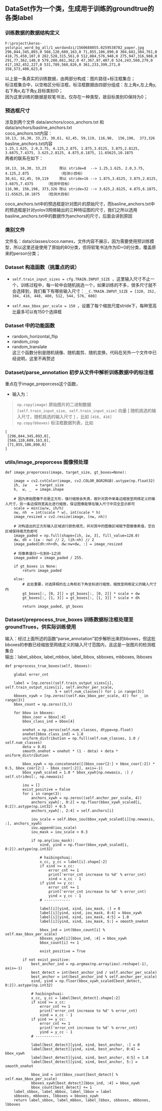 ## DataSet作为一个类，生成用于训练的groundtrue的各类label

### 训练数据的数据结构定义
```
F:\project\keras-yolo\pic_word_bg_all/1_wordandzi/1560688055.0259538782_paper.jpg 296,844,345,893,0 566,120,609,163,0 71,855,106,890,0 304,681,384,761,0 418,75,450,107,0 282,528,315,561,0 512,884,576,948,0 275,947,316,988,0 291,77,362,148,0 579,280,661,362,0 47,367,87,407,0 524,243,560,279,0 417,192,452,227,0 531,789,568,826,0 361,233,399,271,0 358,573,408,623,0
```
以上是一条真实的训练数据，由两部分构成：图片路径+标注框集合；<br>
标注框集合中，以空格区分标注框，标注框数据由四部分组成：左上角x,左上角y,右下角x,右下角y,目标类别ID；<br>
因为这里训练的数据是软笔书法，仅存在一种类型，故目标类别ID保持为0；<br>

### 预选框尺寸
涉及到两个文件 data/anchors/coco_anchors.txt 和 data/anchors/basline_anchors.txt<br>
coco_anchors.txt内容：<br>
 `10,13, 16,30, 33,23, 30,61, 62,45, 59,119, 116,90,  156,198,  373,326 `<br>
basline_anchors.txt内容<br>
 `1.25,1.625, 2.0,3.75, 4.125,2.875, 1.875,3.8125, 3.875,2.8125, 3.6875,7.4375, 3.625,2.8125, 4.875,6.1875, 11.65625,10.1875 `<br>
两者的联系在如下：
```
10,13, 16,30, 33,23      除以 stride=8  --> 1.25,1.625, 2.0,3.75, 4.125,2.875              （检测小目标）
30,61, 62,45, 59,119     除以 stride=16 --> 1.875,3.8125, 3.875,2.8125, 3.6875,7.4375      （检测中目标）
116,90, 156,198, 373,326 除以 stride=32 --> 3.625,2.8125, 4.875,6.1875, 11.65625,10.1875   （检测大目标）
```
coco_anchors.txt中的预选框是针对图片的原始尺寸，而basline_anchors.txt中的预选框是针对yolov3网络输出的三种特征图的尺寸，我们之所以选用basline_anchors.txt中的数据作为anchors的尺寸，后面会讲到原因

### 类别文件
文件名：data/classes/coco.names，文件内容不展示，因为需要使用预训练模型，所以这里还是使用了原始的80分类，但将软笔书法作为ID=0的分类，覆盖原来的person分类；

### Dataset 构造函数（挑重点的说）
*  `self.train_input_sizes = cfg.TRAIN.INPUT_SIZE `，这里输入尺寸不止一个，训练过程中，每一轮中会随机挑选一个，如果训练的不多，很多尺寸就不会选择到，我们看下有哪些输入尺寸：`__C.TRAIN.INPUT_SIZE = [320, 352, 384, 416, 448, 480, 512, 544, 576, 608] `

*  `self.max_bbox_per_scale = 150 `，设置了每个缩放尺度stride下，每种宽高比最多可以有150个选择框

### Dataset 中的功能函数
* random_horizontal_flip
* random_crop
* random_translate<br>
这三个函数分别是随机镜像、随机裁剪、随机变换，代码在另外一个文件中已经说明，这里不再赘述

### Dataset/parse_annotation 初步从文件中解析训练数据中的标注框
重点在于image_preporcess这个函数，
* 输入为：
> `np.copy(image)` 原始图片的二进制数据 <br>
> `[self.train_input_size, self.train_input_size]` 向量 [ 随机挑选的输入尺寸，随机挑选的输入尺寸 ] ，比如 
```[416, 416]``` <br>
> `np.copy(bboxes)` 标注框数据列表，比如
```
[
 [296,844,345,893,0],
 [566,120,609,163,0],
 [71,855,106,890,0]
]
```

### utils/image_preporcess 图像预处理
```
def image_preporcess(image, target_size, gt_boxes=None):
    
    image = cv2.cvtColor(image, cv2.COLOR_BGR2RGB).astype(np.float32)
    ih, iw    = target_size
    h,  w, _  = image.shape
    
    # 因为原始图像不总是正方形，强行缩放会失真，故针对其中单条边缩放至网络定义的输入尺寸，另一条边保持宽高比进行缩放，保证图像能够在输入尺寸中完全显示即可
    scale = min(iw/w, ih/h)
    nw, nh  = int(scale * w), int(scale * h)
    image_resized = cv2.resize(image, (nw, nh))
    
    # 对构造出的正方形输入区域进行颜色填充，并对其中的图像区域赋予图像像素值，空白区域保持填充色即可
    image_paded = np.full(shape=[ih, iw, 3], fill_value=128.0)
    dw, dh = (iw - nw) // 2, (ih-nh) // 2
    image_paded[dh:nh+dh, dw:nw+dw, :] = image_resized
    
    # 将像素值归一化到0~1之间
    image_paded = image_paded / 255.

    if gt_boxes is None:
        return image_paded

    else:
        # 此处重要，对选择框的左上角和右下角坐标进行缩放，缩放至网络定义的输入尺寸内
        gt_boxes[:, [0, 2]] = gt_boxes[:, [0, 2]] * scale + dw
        gt_boxes[:, [1, 3]] = gt_boxes[:, [1, 3]] * scale + dh
        
        return image_paded, gt_boxes
```

### Dataset/preprocess_true_boxes 训练数据标注框处理至groundTrues，供实际训练使用
输入：经过上面所述的函数“parse_annotation”初步解析出来的bboxes，但这批bboxes的参数已经缩放至网络定义的输入尺寸范围内，且这是一张图片的检测框集合<br>
输出：label_sbbox, label_mbbox, label_lbbox, sbboxes, mbboxes, lbboxes<br>
```
def preprocess_true_boxes(self, bboxes):

    global error_cnt

    label = [np.zeros((self.train_output_sizes[i], self.train_output_sizes[i], self.anchor_per_scale,
                       5 + self.num_classes)) for i in range(3)]
    bboxes_xywh = [np.zeros((self.max_bbox_per_scale, 4)) for _ in range(3)]
    bbox_count = np.zeros((3,))

    for bbox in bboxes:
        bbox_coor = bbox[:4]
        bbox_class_ind = bbox[4]

        onehot = np.zeros(self.num_classes, dtype=np.float)
        onehot[bbox_class_ind] = 1.0
        uniform_distribution = np.full(self.num_classes, 1.0 / self.num_classes)
        deta = 0.01
        smooth_onehot = onehot * (1 - deta) + deta * uniform_distribution

        bbox_xywh = np.concatenate([(bbox_coor[2:] + bbox_coor[:2]) * 0.5, bbox_coor[2:] - bbox_coor[:2]], axis=-1)
        bbox_xywh_scaled = 1.0 * bbox_xywh[np.newaxis, :] / self.strides[:, np.newaxis]

        iou = []
        exist_positive = False
        for i in range(3):
            anchors_xywh = np.zeros((self.anchor_per_scale, 4))
            anchors_xywh[:, 0:2] = np.floor(bbox_xywh_scaled[i, 0:2]).astype(np.int32) + 0.5
            anchors_xywh[:, 2:4] = self.anchors[i]

            iou_scale = self.bbox_iou(bbox_xywh_scaled[i][np.newaxis, :], anchors_xywh)
            iou.append(iou_scale)
            iou_mask = iou_scale > 0.3

            if np.any(iou_mask):
                xind, yind = np.floor(bbox_xywh_scaled[i, 0:2]).astype(np.int32)

                # haibingshuai:
                x_cc, y_cc = label[i].shape[:2]
                if xind >= x_cc:
                    error_cnt += 1
                    print('error_cnt increase to %d' % error_cnt)
                    xind = x_cc - 1
                if yind >= y_cc:
                    error_cnt += 1
                    print('error_cnt increase to %d' % error_cnt)
                    yind = y_cc - 1
                # ------------

                label[i][yind, xind, iou_mask, :] = 0
                label[i][yind, xind, iou_mask, 0:4] = bbox_xywh
                label[i][yind, xind, iou_mask, 4:5] = 1.0
                label[i][yind, xind, iou_mask, 5:] = smooth_onehot

                bbox_ind = int(bbox_count[i] % self.max_bbox_per_scale)
                bboxes_xywh[i][bbox_ind, :4] = bbox_xywh
                bbox_count[i] += 1

                exist_positive = True

        if not exist_positive:
            best_anchor_ind = np.argmax(np.array(iou).reshape(-1), axis=-1)
            best_detect = int(best_anchor_ind / self.anchor_per_scale)
            best_anchor = int(best_anchor_ind % self.anchor_per_scale)
            xind, yind = np.floor(bbox_xywh_scaled[best_detect, 0:2]).astype(np.int32)

            # haibingshuai:
            x_cc, y_cc = label[best_detect].shape[:2]
            if xind >= x_cc:
                error_cnt += 1
                print('error_cnt increase to %d' % error_cnt)
                xind = x_cc - 1
            if yind >= y_cc:
                error_cnt += 1
                print('error_cnt increase to %d' % error_cnt)
                yind = y_cc - 1
            # ------------

            label[best_detect][yind, xind, best_anchor, :] = 0
            label[best_detect][yind, xind, best_anchor, 0:4] = bbox_xywh
            label[best_detect][yind, xind, best_anchor, 4:5] = 1.0
            label[best_detect][yind, xind, best_anchor, 5:] = smooth_onehot

            bbox_ind = int(bbox_count[best_detect] % self.max_bbox_per_scale)
            bboxes_xywh[best_detect][bbox_ind, :4] = bbox_xywh
            bbox_count[best_detect] += 1
    label_sbbox, label_mbbox, label_lbbox = label
    sbboxes, mbboxes, lbboxes = bboxes_xywh
    return label_sbbox, label_mbbox, label_lbbox, sbboxes, mbboxes, lbboxes
```

